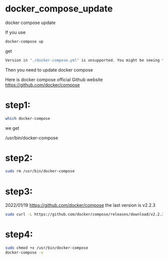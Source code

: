 # docker_compose_update
docker compose update


If you use 
```sh
docker-compose up 
```
get 
```sh
Version in "./docker-compose.yml" is unsupported. You might be seeing this error because you're using the wrong Compose file version.
```
Then you need to update docker compose 



Here is docker compose official Github website
https://github.com/docker/compose

# step1:
```sh
which docker-compose
```
we get 

/usr/bin/docker-compose

# step2:
```sh
sudo rm /usr/bin/docker-compose
```

# step3:
2022/01/19
https://github.com/docker/compose
the last version is v2.2.3
```sh
sudo curl -L https://github.com/docker/compose/releases/download/v2.2.3/docker-compose-`uname -s`-`uname -m` -o /usr/bin/docker-compose
```

# step4:
```sh
sudo chmod +x /usr/bin/docker-compose
docker-compose -v
```


